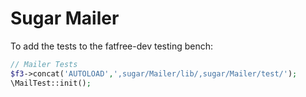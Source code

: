 # Sugar Mailer


To add the tests to the fatfree-dev testing bench:

```php
// Mailer Tests
$f3->concat('AUTOLOAD',',sugar/Mailer/lib/,sugar/Mailer/test/');
\MailTest::init();
```